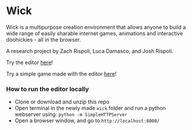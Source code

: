 # Wick

Wick is a multipurpose creation environment that allows anyone to build a wide range of easily sharable internet games, animations and interactive doohickies - all in the browser.  

A research project by Zach Rispoli, Luca Damasco, and Josh Rispoli. 

Try the editor [here](http://zrispo.co/wick/editor.htm)!

Try a simple game made with the editor [here](http://zrispo.co/wick/examples/game.html)!

### How to run the editor locally
* Clone or download and unzip this repo
* Open terminal in the newly made `wick` folder and run a python webserver using: `python -m SimpleHTTPServer`
* Open a browser window, and go to `http://localhost:8000/`
